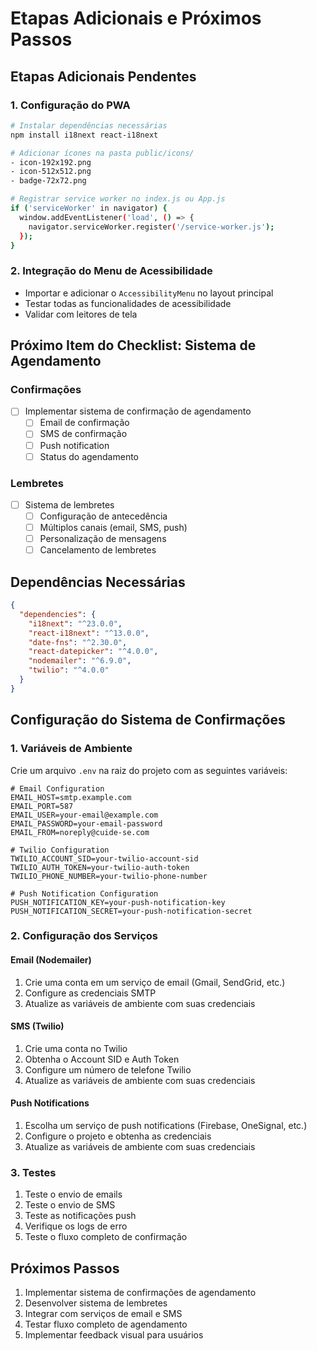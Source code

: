 # Etapas Adicionais e Próximos Passos

## Etapas Adicionais Pendentes

### 1. Configuração do PWA
```bash
# Instalar dependências necessárias
npm install i18next react-i18next

# Adicionar ícones na pasta public/icons/
- icon-192x192.png
- icon-512x512.png
- badge-72x72.png

# Registrar service worker no index.js ou App.js
if ('serviceWorker' in navigator) {
  window.addEventListener('load', () => {
    navigator.serviceWorker.register('/service-worker.js');
  });
}
```

### 2. Integração do Menu de Acessibilidade
- Importar e adicionar o `AccessibilityMenu` no layout principal
- Testar todas as funcionalidades de acessibilidade
- Validar com leitores de tela

## Próximo Item do Checklist: Sistema de Agendamento

### Confirmações
- [ ] Implementar sistema de confirmação de agendamento
  - [ ] Email de confirmação
  - [ ] SMS de confirmação
  - [ ] Push notification
  - [ ] Status do agendamento

### Lembretes
- [ ] Sistema de lembretes
  - [ ] Configuração de antecedência
  - [ ] Múltiplos canais (email, SMS, push)
  - [ ] Personalização de mensagens
  - [ ] Cancelamento de lembretes

## Dependências Necessárias
```json
{
  "dependencies": {
    "i18next": "^23.0.0",
    "react-i18next": "^13.0.0",
    "date-fns": "^2.30.0",
    "react-datepicker": "^4.0.0",
    "nodemailer": "^6.9.0",
    "twilio": "^4.0.0"
  }
}
```

## Configuração do Sistema de Confirmações

### 1. Variáveis de Ambiente
Crie um arquivo `.env` na raiz do projeto com as seguintes variáveis:

```env
# Email Configuration
EMAIL_HOST=smtp.example.com
EMAIL_PORT=587
EMAIL_USER=your-email@example.com
EMAIL_PASSWORD=your-email-password
EMAIL_FROM=noreply@cuide-se.com

# Twilio Configuration
TWILIO_ACCOUNT_SID=your-twilio-account-sid
TWILIO_AUTH_TOKEN=your-twilio-auth-token
TWILIO_PHONE_NUMBER=your-twilio-phone-number

# Push Notification Configuration
PUSH_NOTIFICATION_KEY=your-push-notification-key
PUSH_NOTIFICATION_SECRET=your-push-notification-secret
```

### 2. Configuração dos Serviços

#### Email (Nodemailer)
1. Crie uma conta em um serviço de email (Gmail, SendGrid, etc.)
2. Configure as credenciais SMTP
3. Atualize as variáveis de ambiente com suas credenciais

#### SMS (Twilio)
1. Crie uma conta no Twilio
2. Obtenha o Account SID e Auth Token
3. Configure um número de telefone Twilio
4. Atualize as variáveis de ambiente com suas credenciais

#### Push Notifications
1. Escolha um serviço de push notifications (Firebase, OneSignal, etc.)
2. Configure o projeto e obtenha as credenciais
3. Atualize as variáveis de ambiente com suas credenciais

### 3. Testes
1. Teste o envio de emails
2. Teste o envio de SMS
3. Teste as notificações push
4. Verifique os logs de erro
5. Teste o fluxo completo de confirmação

## Próximos Passos
1. Implementar sistema de confirmações de agendamento
2. Desenvolver sistema de lembretes
3. Integrar com serviços de email e SMS
4. Testar fluxo completo de agendamento
5. Implementar feedback visual para usuários 